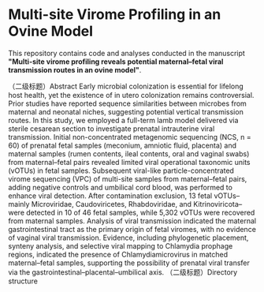 # Multi-site Virome Profiling in an Ovine Model
This repository contains code and analyses conducted in the manuscript **"Multi-site virome profiling reveals potential maternal–fetal viral transmission routes in an ovine model"**.

（二级标题）Abstract
Early microbial colonization is essential for lifelong host health, yet the existence of in utero colonization remains controversial. Prior studies have reported sequence similarities between microbes from maternal and neonatal niches, suggesting potential vertical transmission routes. In this study, we employed a full-term lamb model delivered via sterile cesarean section to investigate prenatal intrauterine viral transmission. Initial non-concentrated metagenomic sequencing (NCS, n = 60) of prenatal fetal samples (meconium, amniotic fluid, placenta) and maternal samples (rumen contents, ileal contents, oral and vaginal swabs) from maternal–fetal pairs revealed limited viral operational taxonomic units (vOTUs) in fetal samples. Subsequent viral-like particle-concentrated virome sequencing (VPC) of multi-site samples from maternal–fetal pairs, adding negative controls and umbilical cord blood, was performed to enhance viral detection. After contamination exclusion, 13 fetal vOTUs–mainly Microviridae, Caudoviricetes, Rhabdoviridae, and Kitrinoviricota–were detected in 10 of 46 fetal samples, while 5,302 vOTUs were recovered from maternal samples. Analysis of viral transmission indicated the maternal gastrointestinal tract as the primary origin of fetal viromes, with no evidence of vaginal viral transmission. Evidence, including phylogenetic placement, synteny analysis, and selective viral mapping to Chlamydia prophage regions, indicated the presence of Chlamydiamicrovirus in matched maternal–fetal samples, supporting the possibility of prenatal viral transfer via the gastrointestinal–placental–umbilical axis.
（二级标题）Directory structure
